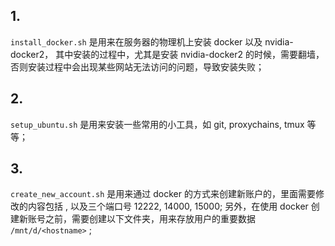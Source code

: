 ## 1.
`install_docker.sh` 是用来在服务器的物理机上安装 docker 以及 nvidia-docker2，
其中安装的过程中，尤其是安装 nvidia-docker2 的时候，需要翻墙，否则安装过程中会出现某些网站无法访问的问题，导致安装失败；
## 2. 
`setup_ubuntu.sh` 是用来安装一些常用的小工具，如 git, proxychains, tmux 等等；
## 3. 
`create_new_account.sh` 是用来通过 docker 的方式来创建新账户的，里面需要修改的内容包括 <username>, 以及三个端口号 12222, 14000, 15000;
另外，在使用 docker 创建新账号之前，需要创建以下文件夹，用来存放用户的重要数据 `/mnt/d/<hostname>` ;
